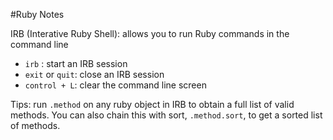 #Ruby Notes

IRB (Interative Ruby Shell): allows you to run Ruby commands in the command line

+ `irb` : start an IRB session
+ `exit` or `quit`: close an IRB session
+ `control + L`: clear the command line screen

Tips: run `.method` on any ruby object in IRB to obtain a full list of valid methods. You can also chain this with sort, `.method.sort`, to get a sorted list of methods.

